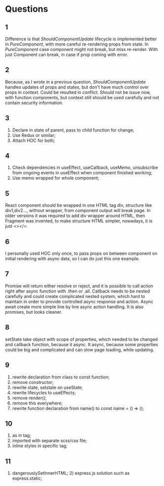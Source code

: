 # Questions

## 1

Difference is that *ShouldComponentUpdate* lifecycle is implemented better in *PureComponent*, with more careful re-rendering props from state. In *PureComponent* case component might not break, but miss re-render. With just Component can break, in case if prop coming with error. 


## 2

Because, as I wrote in a previous question, *ShouldComponentUpdate* handles updates of props and states, but don't have much control over props in context. Could be resulted in conflict. Should not be issue now, with function components, but context still should be used carefully and not contain security information.


## 3

1) Declare in state of parent, pass to child function for change;
2) Use Redux or similar;
3) Attach HOC for both;
   

## 4

1) Check dependencies in useEffect, useCallback, useMemo, unsubscribe from ongoing events in useEffect when component finished working;
2) Use memo wrapped for whole component;
   

## 5

React component should be wrapped in one HTML tag div, structure like div1,div2..., without wrapper, from component output will break page. In older versions it was required to add div wrapper around HTML, then Fragment was invented, to make structure HTML simpler, nowadays, it is just <></>.


## 6

I personally used HOC only once, to pass props on between component on initial rendering with async data, so I can do just this one example.


## 7

Promise will return either resolve or reject, and it is possible to call action right after async function with .then or .all. Callback needs to be nested carefully and could create complicated nested system, which hard to maintain in order to provide controlled async response and action. Async await create more simple line by line async action handling. It is also promises, but looks cleaner.


## 8

setState take object with scope of properties, which  needed to be changed and callback function, because it async. It async, because some properties could be big and complicated and can slow page loading, while updating.


## 9

1) rewrite declaration from class to const function;
2) remove constructor;
3) rewrite state, setstate on useState;
4) rewrite lifecycles to useEffects;
5) remove render();
6) remove this everywhere;
7) rewrite function declaration from name() to const name = () => ();
   

## 10

1) as in <style> </style> tag;
2) imported with separate scss/css file;
3) inline styles in specific tag;
   

## 11

1) dangerouslySetInnerHTML; 2) express.js solution such as express.static;
